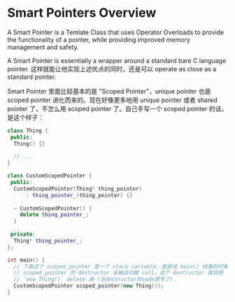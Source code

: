 # Smart Pointers Overview

A Smart Pointer is a Temlate Class that uses Operator Overloads to provide the functionality of a pointer, while providing improved memory management and safety.

A Smart Pointer is essentially a wrapper around a standard bare C language pointer. 这样就能让他实现上述优点的同时，还是可以 operate as close as a standard pointer.

Smart Pointer 里面比较基本的是 "Scoped Pointer"，unique pointer 也是 scoped pointer 进化而来的。现在好像更多地用 unique pointer 或者 shared pointer 了，不怎么用 scoped pointer 了。自己手写一个 scoped pointer 的话，是这个样子：
```cpp
class Thing {
 public:
  Thing() {}
 
  // ...
}

class CustomScopedPointer {
 public:
  CustomScopedPointer(Thing* thing_pointer) 
      : thing_pointer_(thing_pointer) {}
  
  ~ CustomScopedPointer() {
    delete thing_pointer_; 
  }
  
 private:
  Thing* thing_pointer_;
};

int main() {
  // 下面这个 scoped_pointer 是一个 stack variable，就是说 main() 结束的时候，
  // scoped_pointer 的 destructor 会被自动被 call，这个 destructor 就会把 
  // `new Thing()` delete 掉 (在destructor的code里写了).
  CustomScopedPointer scoped_pointer(new Thing());
}
```

